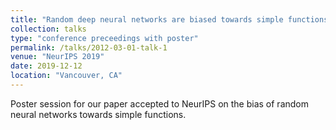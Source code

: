 ```yaml
---
title: "Random deep neural networks are biased towards simple functions"
collection: talks
type: "conference preceedings with poster"
permalink: /talks/2012-03-01-talk-1
venue: "NeurIPS 2019"
date: 2019-12-12
location: "Vancouver, CA"
---
```


Poster session for our paper accepted to NeurIPS on the bias of random neural networks towards simple functions.